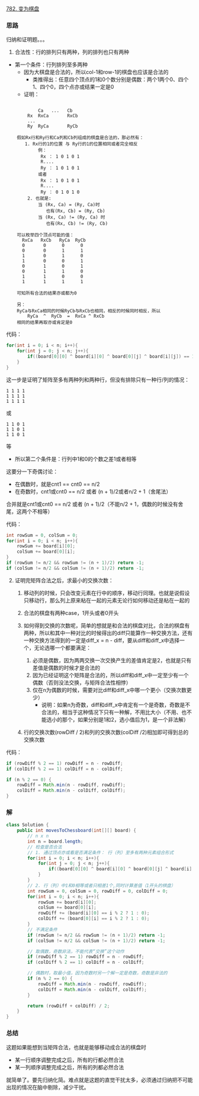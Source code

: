 [782. 变为棋盘](https://leetcode.cn/problems/transform-to-chessboard)

### 思路

归纳和证明题。。。

1. 合法性：行的排列只有两种，列的排列也只有两种

- 第一个条件：行列排列至多两种
    - 因为大棋盘是合法的，所以col-1和row-1的棋盘也应该是合法的
        - 类推得出：任意四个顶点的1和0个数分别是偶数：两个1两个0、四个1、四个0，四个点亦或结果一定是0
    - 证明：
```text

            Ca   ...   Cb
        Rx  RxCa       RxCb
        ...
        Ry  RyCa       RyCb

    假如Rx行和Ry行和Ca列和Cb列组成的棋盘是合法的，那必然有：
       1. Rx行的1的位置 与 Ry行的1的位置相同或者完全相反
            例： 
             Rx ： 1 0 1 0 1
             R....
             Ry ： 1 0 1 0 1
            或者
             Rx ： 1 0 1 0 1
             R....
             Ry ： 0 1 0 1 0
        2. 也就是:
            当 (Rx, Ca) = (Ry, Ca)时
               也有(Rx, Cb) = (Ry, Cb)
            当 (Rx, Ca) != (Ry, Ca) 时
               也有(Rx, Cb) != (Ry, Cb)
    
    可以枚举四个顶点可能的值：
      RxCa   RxCb   RyCa  RyCb
      0       0      0      0
      0       0      1      1
      1       0      1      0
      1       0      0      1
      0       1      0      1
      0       1      1      0
      1       1      0      0
      1       1      1      1
       
    可知所有合法的结果亦或都为0

    另：
    RyCa与RxCa相同的时候RyCb与RxCb也相同，相反的时候同时相反，所以
        RyCa  ^  RyCb  =  RxCa ^ RxCb
    相同的结果再取亦或肯定是0
```

代码：
```java
for(int i = 0; i < n; i++){
    for(int j = 0; j < n; j++){
        if((board[0][0] ^ board[i][0] ^ board[0][j] ^ board[i][j]) == 1) return -1;
    } 
}
```

这一步是证明了矩阵至多有两种列和两种行，但没有排除只有一种行/列的情况：

```text
1 1 1 1
1 1 1 1
1 1 1 1
```
或
```text
1 1 0 1
1 1 0 1
1 1 0 1
```
等

- 所以第二个条件是：行列中1和0的个数之差1或者相等

这要分一下奇偶讨论：
- 在偶数时，就是cnt1 == cnt0 == n/2
- 在奇数时，cnt1或cnt0 == n/2 或者 (n + 1)/2或者n/2 + 1（舍尾法）

合并就是cnt1或cnt0 == n/2 或者 (n + 1)/2（不能n/2 + 1，偶数的时候没有舍尾，这两个不相等）

代码：
```java
int rowSum = 0, colSum = 0;
for(int i = 0; i < n; i++){
    rowSum += board[i][0];
    colSum += board[0][i];
}
if (rowSum != n/2 && rowSum != (n + 1)/2) return -1;
if (colSum != n/2 && colSum != (n + 1)/2) return -1;
```

2. 证明完矩阵合法之后，求最小的交换次数：

    1. 移动列的时候，只会改变元素在行中的顺序，移动行同理。也就是说假设只移动行，那么列上原来粘在一起的元素无论行如何移动还是粘在一起的
    2. 合法的棋盘有两种case，1开头或者0开头
    3. 如何得到交换的次数呢，简单的想就是和合法的棋盘对比，合法的棋盘有两种，所以和其中一种对比的时候得出的diff只能算作一种交换方法，还有一种交换方法得到的一定是diff_x = n - diff，要从diff和diff_x中选择一个，无论选哪一个都要满足：
        1. 必须是偶数，因为两两交换一次交换产生的差值肯定是2，也就是只有差值是偶数的时候才是合法的
        2. 因为已经证明这个矩阵是合法的，所以diff和diff_x中一定至少有一个偶数（否则没法交换，与矩阵合法性相悖）
        3. 仅在n为偶数的时候，需要对比diff和diff_x中哪一个更小（交换次数更少）
            - 说明：如果n为奇数，diff和diff_x中肯定有一个是奇数，奇数是不合法的，相当于这种情况下只有一种解，不用比大小（不用、也不能选小的那个，如果分别是1和2，选小值后为1，是一个非法解）

    4. 行的交换次数(rowDiff / 2)和列的交换次数(colDiff /2)相加即可得到总的交换次数

代码：
```java
if (rowDiff % 2 == 1) rowDiff = n - rowDiff;
if (colDiff % 2 == 1) colDiff = n - colDiff;

if (n % 2 == 0) {
    rowDiff = Math.min(n - rowDiff, rowDiff);
    colDiff = Math.min(n - colDiff, colDiff);
}
```

### 解

```java
class Solution {
    public int movesToChessboard(int[][] board) {
        // n x n
        int n = board.length;
        // 检查是否合法
        // 1. 通过顶点亦或看是否满足条件： 行（列）至多有两种元素组合形式
        for(int i = 0; i < n; i++){
            for(int j = 0; j < n; j++){
                if((board[0][0] ^ board[i][0] ^ board[0][j] ^ board[i][j]) == 1) return -1;
            }
        }
        // 2. 行（列）中1和0相等或者只相差1个,同时计算差值（1开头的棋盘）
        int rowSum = 0, colSum = 0, rowDiff = 0, colDiff = 0;
        for(int i = 0; i < n; i++){
            rowSum += board[i][0];
            colSum += board[0][i];
            rowDiff += (board[i][0] == i % 2 ? 1 : 0);
            colDiff += (board[0][i] == i % 2 ? 1 : 0);
        }
        // 不满足条件
        if (rowSum != n/2 && rowSum != (n + 1)/2) return -1;
        if (colSum != n/2 && colSum != (n + 1)/2) return -1;

        // 取偶数，奇数非法，不能代表“交换”这个动作
        if (rowDiff % 2 == 1) rowDiff = n - rowDiff;
        if (colDiff % 2 == 1) colDiff = n - colDiff;

        // 偶数时，取最小值，因为奇数时另一个解一定是奇数，奇数是非法的
        if (n % 2 == 0) {
            rowDiff = Math.min(n - rowDiff, rowDiff);
            colDiff = Math.min(n - colDiff, colDiff);
        }

        return (rowDiff + colDiff) / 2;
    }
}
```

### 总结

这题如果能想到当矩阵合法，也就是能够移动成合法的棋盘时
- 某一行顺序调整完成之后，所有的行都必然合法
- 某一列顺序调整完成之后，所有的列都必然合法

就简单了。要先归纳化简。难点就是这题的直觉干扰太多，必须通过归纳把不可能出现的情况在脑中剔除，减少干扰。
